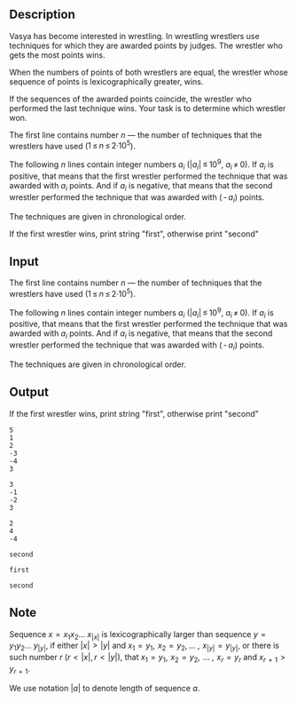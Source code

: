 ## Description

<div><p>Vasya has become interested in wrestling. In wrestling wrestlers use techniques for which they are awarded points by judges. The wrestler who gets the most points wins.</p><p>When the numbers of points of both wrestlers are equal, the wrestler whose sequence of points is <span class="tex-font-style-bf">lexicographically greater</span>, wins.</p><p>If the sequences of the awarded points coincide, the wrestler who performed the last technique wins. Your task is to determine which wrestler won.</p></div><div class="input-specification"><p>The first line contains number <span class="tex-span"><i>n</i></span> — the number of techniques that the wrestlers have used (<span class="tex-span">1 ≤ <i>n</i> ≤ 2·10<sup class="upper-index">5</sup></span>). </p><p>The following <span class="tex-span"><i>n</i></span> lines contain integer numbers <span class="tex-span"><i>a</i><sub class="lower-index"><i>i</i></sub></span> (<span class="tex-span">|<i>a</i><sub class="lower-index"><i>i</i></sub>| ≤ 10<sup class="upper-index">9</sup></span>, <span class="tex-span"><i>a</i><sub class="lower-index"><i>i</i></sub> ≠ 0</span>). If <span class="tex-span"><i>a</i><sub class="lower-index"><i>i</i></sub></span> is positive, that means that the first wrestler performed the technique that was awarded with <span class="tex-span"><i>a</i><sub class="lower-index"><i>i</i></sub></span> points. And if <span class="tex-span"><i>a</i><sub class="lower-index"><i>i</i></sub></span> is negative, that means that the second wrestler performed the technique that was awarded with <span class="tex-span">( - <i>a</i><sub class="lower-index"><i>i</i></sub>)</span> points.</p><p>The techniques are given in chronological order.</p></div><div class="output-specification"><p>If the first wrestler wins, print string "<span class="tex-font-style-tt">first</span>", otherwise print "<span class="tex-font-style-tt">second</span>"</p></div>

## Input

<p>The first line contains number <span class="tex-span"><i>n</i></span> — the number of techniques that the wrestlers have used (<span class="tex-span">1 ≤ <i>n</i> ≤ 2·10<sup class="upper-index">5</sup></span>). </p><p>The following <span class="tex-span"><i>n</i></span> lines contain integer numbers <span class="tex-span"><i>a</i><sub class="lower-index"><i>i</i></sub></span> (<span class="tex-span">|<i>a</i><sub class="lower-index"><i>i</i></sub>| ≤ 10<sup class="upper-index">9</sup></span>, <span class="tex-span"><i>a</i><sub class="lower-index"><i>i</i></sub> ≠ 0</span>). If <span class="tex-span"><i>a</i><sub class="lower-index"><i>i</i></sub></span> is positive, that means that the first wrestler performed the technique that was awarded with <span class="tex-span"><i>a</i><sub class="lower-index"><i>i</i></sub></span> points. And if <span class="tex-span"><i>a</i><sub class="lower-index"><i>i</i></sub></span> is negative, that means that the second wrestler performed the technique that was awarded with <span class="tex-span">( - <i>a</i><sub class="lower-index"><i>i</i></sub>)</span> points.</p><p>The techniques are given in chronological order.</p>

## Output

<p>If the first wrestler wins, print string "<span class="tex-font-style-tt">first</span>", otherwise print "<span class="tex-font-style-tt">second</span>"</p>





```input1
5
1
2
-3
-4
3

```




```input2
3
-1
-2
3

```




```input3
2
4
-4

```




```output1
second

```




```output2
first

```




```output3
second

```



## Note

<p>Sequence <span class="tex-span"><i>x</i>  =  <i>x</i><sub class="lower-index">1</sub><i>x</i><sub class="lower-index">2</sub>... <i>x</i><sub class="lower-index">|<i>x</i>|</sub></span> is <span class="tex-font-style-bf">lexicographically larger</span> than sequence <span class="tex-span"><i>y</i>  =  <i>y</i><sub class="lower-index">1</sub><i>y</i><sub class="lower-index">2</sub>... <i>y</i><sub class="lower-index">|<i>y</i>|</sub></span>, if either <span class="tex-span">|<i>x</i>|  &gt;  |<i>y</i>|</span> and <span class="tex-span"><i>x</i><sub class="lower-index">1</sub>  =  <i>y</i><sub class="lower-index">1</sub>,  <i>x</i><sub class="lower-index">2</sub>  =  <i>y</i><sub class="lower-index">2</sub>, ... ,  <i>x</i><sub class="lower-index">|<i>y</i>|</sub>  =  <i>y</i><sub class="lower-index">|<i>y</i>|</sub></span>, or there is such number <span class="tex-span"><i>r</i></span> (<span class="tex-span"><i>r</i>  &lt;  |<i>x</i>|</span>, <span class="tex-span"><i>r</i>  &lt;  |<i>y</i>|</span>), that <span class="tex-span"><i>x</i><sub class="lower-index">1</sub>  =  <i>y</i><sub class="lower-index">1</sub>,  <i>x</i><sub class="lower-index">2</sub>  =  <i>y</i><sub class="lower-index">2</sub>,  ... ,  <i>x</i><sub class="lower-index"><i>r</i></sub>  =  <i>y</i><sub class="lower-index"><i>r</i></sub></span> and <span class="tex-span"><i>x</i><sub class="lower-index"><i>r</i>  +  1</sub>  &gt;  <i>y</i><sub class="lower-index"><i>r</i>  +  1</sub></span>.</p><p>We use notation <span class="tex-span">|<i>a</i>|</span> to denote length of sequence <span class="tex-span"><i>a</i></span>.</p>
